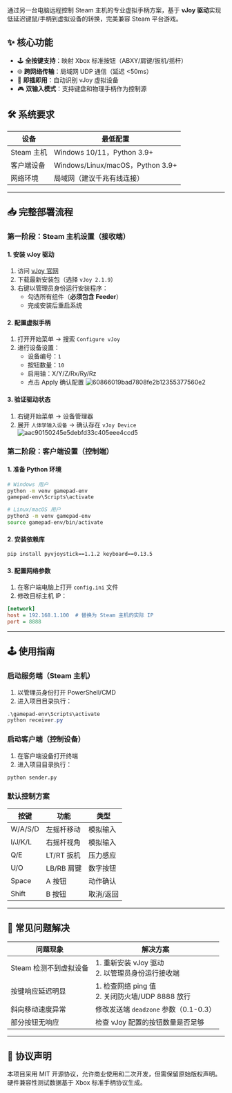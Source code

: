 通过另一台电脑远程控制 Steam 主机的专业虚拟手柄方案，基于 **vJoy 驱动**实现低延迟键鼠/手柄到虚拟设备的转换，完美兼容 Steam 平台游戏。


## ✨ 核心功能
- 🕹️ **全按键支持**：映射 Xbox 标准按钮（ABXY/肩键/扳机/摇杆）
- 🌐 **跨网络传输**：局域网 UDP 通信（延迟 <50ms）
- 🔧 **即插即用**：自动识别 vJoy 虚拟设备
- 🎮 **双输入模式**：支持键盘和物理手柄作为控制源

## 🛠️ 系统要求
| 设备            | 最低配置                  |
|-----------------|--------------------------|
| Steam 主机      | Windows 10/11，Python 3.9+ |
| 客户端设备      | Windows/Linux/macOS，Python 3.9+ |
| 网络环境        | 局域网（建议千兆有线连接）|

---

## 📥 完整部署流程

### 第一阶段：Steam 主机设置（接收端）

#### 1. 安装 vJoy 驱动
1. 访问 [vJoy 官网](https://sourceforge.net/projects/vjoystick/)
2. 下载最新安装包（选择 `vJoy 2.1.9`）
3. 右键以管理员身份运行安装程序：
   - 勾选所有组件（**必须包含 Feeder**）
   - 完成安装后重启系统

#### 2. 配置虚拟手柄
1. 打开开始菜单 → 搜索 `Configure vJoy`
2. 进行设备设置：
   - 设备编号：`1`
   - 按钮数量：`10`
   - 启用轴：X/Y/Z/Rx/Ry/Rz
   - 点击 Apply 确认配置
![60866019bad7808fe2b12355377560e2](https://github.com/user-attachments/assets/2a039b15-54e3-4d29-a377-2437705c8b90)



#### 3. 验证驱动状态
1. 右键开始菜单 → 设备管理器
2. 展开 `人体学输入设备` → 确认存在 `vJoy Device`
![aac90150245e5debfd33c405eee4ccd5](https://github.com/user-attachments/assets/7ca7fc17-db87-4c0a-9947-0d11f3113cbf)


### 第二阶段：客户端设置（控制端）

#### 1. 准备 Python 环境
```bash
# Windows 用户
python -m venv gamepad-env
gamepad-env\Scripts\activate

# Linux/macOS 用户
python3 -m venv gamepad-env
source gamepad-env/bin/activate
```

#### 2. 安装依赖库
```bash
pip install pyvjoystick==1.1.2 keyboard==0.13.5
```

#### 3. 配置网络参数
1. 在客户端电脑上打开 `config.ini` 文件
2. 修改目标主机 IP：
```ini
[network]
host = 192.168.1.100  # 替换为 Steam 主机的实际 IP
port = 8888
```

---

## 🕹️ 使用指南

### 启动服务端（Steam 主机）
1. 以管理员身份打开 PowerShell/CMD
2. 进入项目目录执行：
```powershell
.\gamepad-env\Scripts\activate
python receiver.py
```

### 启动客户端（控制设备）
1. 在客户端设备打开终端
2. 进入项目目录执行：
```bash
python sender.py
```

### 默认控制方案
| 按键       | 功能        | 类型       |
|------------|-------------|------------|
| W/A/S/D    | 左摇杆移动  | 模拟输入   |
| I/J/K/L    | 右摇杆视角  | 模拟输入   |
| Q/E        | LT/RT 扳机  | 压力感应   |
| U/O        | LB/RB 肩键  | 数字按钮   |
| Space      | A 按钮      | 动作确认   |
| Shift      | B 按钮      | 取消/返回  |

---



## 🚨 常见问题解决

| 问题现象                  | 解决方案                     |
|--------------------------|----------------------------|
| Steam 检测不到虚拟设备    | 1. 重新安装 vJoy 驱动<br>2. 以管理员身份运行接收端 |
| 按键响应延迟明显          | 1. 检查网络 ping 值<br>2. 关闭防火墙/UDP 8888 放行 |
| 斜向移动速度异常          | 修改发送端 `deadzone` 参数（0.1-0.3） |
| 部分按钮无响应            | 检查 vJoy 配置的按钮数量是否足够 |

---

## 📄 协议声明
本项目采用 MIT 开源协议，允许商业使用和二次开发，但需保留原始版权声明。硬件兼容性测试数据基于 Xbox 标准手柄协议生成。

